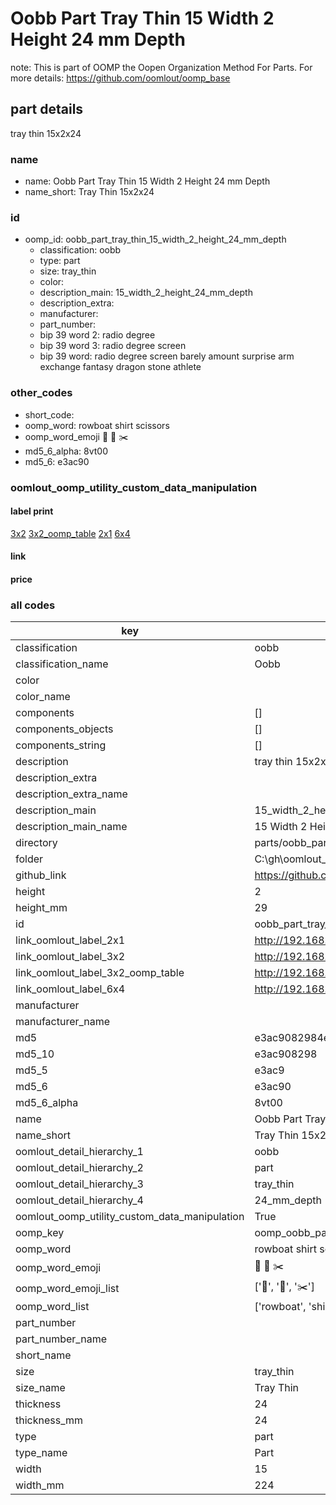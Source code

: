# Oobb Part Tray Thin 15 Width 2 Height 24 mm Depth  

note: This is part of OOMP the Oopen Organization Method For Parts. For more details: https://github.com/oomlout/oomp_base

##  part details
  



tray thin 15x2x24



### name
* name: Oobb Part Tray Thin 15 Width 2 Height 24 mm Depth
* name_short: Tray Thin 15x2x24 
### id
* oomp_id: oobb_part_tray_thin_15_width_2_height_24_mm_depth
  * classification: oobb
  * type: part
  * size: tray_thin
  * color: 
  * description_main: 15_width_2_height_24_mm_depth
  * description_extra: 
  * manufacturer: 
  * part_number: 
  * bip 39 word 2: radio degree
  * bip 39 word 3: radio degree screen
  * bip 39 word: radio degree screen barely amount surprise arm exchange fantasy dragon stone athlete

### other_codes
* short_code: 
* oomp_word: rowboat shirt scissors
* oomp_word_emoji :rowboat: :shirt: :scissors:
* md5_6_alpha: 8vt00
* md5_6: e3ac90






### oomlout_oomp_utility_custom_data_manipulation
#### label print
[3x2](http://192.168.1.245:1112/?label=oomp%208vt00)
[3x2_oomp_table](http://192.168.1.108:1112/?label=oomp%208vt00)
[2x1](http://192.168.1.242:1112/?label=oomp%208vt00)
[6x4](http://192.168.1.55:1112/?label=oomp%208vt00)    

#### link

                              

#### price







### all codes 
| key | value |  
| --- | --- |  
| classification | oobb |  
| classification_name | Oobb |  
| color |  |  
| color_name |  |  
| components | [] |  
| components_objects | [] |  
| components_string | [] |  
| description | tray thin 15x2x24 |  
| description_extra |  |  
| description_extra_name |  |  
| description_main | 15_width_2_height_24_mm_depth |  
| description_main_name | 15 Width 2 Height 24 mm Depth |  
| directory | parts/oobb_part_tray_thin_15_width_2_height_24_mm_depth |  
| folder | C:\gh\oomlout_oobb_version_4_generated_parts\things\oobb_part_tray_thin_15_width_2_height_24_mm_depth |  
| github_link | https://github.com/oomlout/oomlout_oomp_part_src/tree/main/parts/oobb_part_tray_thin_15_width_2_height_24_mm_depth |  
| height | 2 |  
| height_mm | 29 |  
| id | oobb_part_tray_thin_15_width_2_height_24_mm_depth |  
| link_oomlout_label_2x1 | http://192.168.1.242:1112/?label=oomp%208vt00 |  
| link_oomlout_label_3x2 | http://192.168.1.245:1112/?label=oomp%208vt00 |  
| link_oomlout_label_3x2_oomp_table | http://192.168.1.108:1112/?label=oomp%208vt00 |  
| link_oomlout_label_6x4 | http://192.168.1.55:1112/?label=oomp%208vt00 |  
| manufacturer |  |  
| manufacturer_name |  |  
| md5 | e3ac9082984ea17769840129830e7586 |  
| md5_10 | e3ac908298 |  
| md5_5 | e3ac9 |  
| md5_6 | e3ac90 |  
| md5_6_alpha | 8vt00 |  
| name | Oobb Part Tray Thin 15 Width 2 Height 24 mm Depth |  
| name_short | Tray Thin 15x2x24  |  
| oomlout_detail_hierarchy_1 | oobb |  
| oomlout_detail_hierarchy_2 | part |  
| oomlout_detail_hierarchy_3 | tray_thin |  
| oomlout_detail_hierarchy_4 | 24_mm_depth |  
| oomlout_oomp_utility_custom_data_manipulation | True |  
| oomp_key | oomp_oobb_part_tray_thin_15_width_2_height_24_mm_depth |  
| oomp_word | rowboat shirt scissors |  
| oomp_word_emoji | :rowboat: :shirt: :scissors: |  
| oomp_word_emoji_list | [':rowboat:', ':shirt:', ':scissors:'] |  
| oomp_word_list | ['rowboat', 'shirt', 'scissors'] |  
| part_number |  |  
| part_number_name |  |  
| short_name |  |  
| size | tray_thin |  
| size_name | Tray Thin |  
| thickness | 24 |  
| thickness_mm | 24 |  
| type | part |  
| type_name | Part |  
| width | 15 |  
| width_mm | 224 |  
